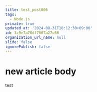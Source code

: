 ```yaml
---
title: test_post006
tags:
  - Node.js
private: true
updated_at: '2024-08-31T18:12:30+09:00'
id: 3c9e7a78df7667a27c66
organization_url_name: null
slide: false
ignorePublish: false
---
```

# new article body
test
